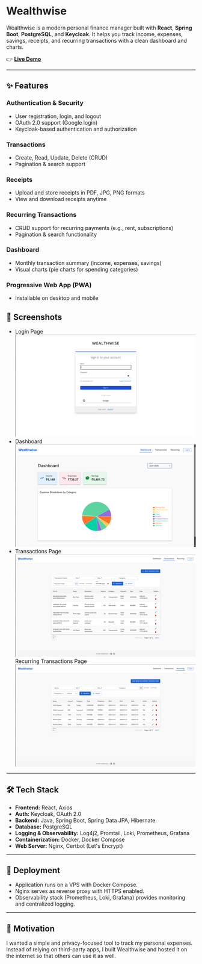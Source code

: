 # Wealthwise

Wealthwise is a modern personal finance manager built with **React**, **Spring Boot**, **PostgreSQL**, and **Keycloak**. It helps you track income, expenses, savings, receipts, and recurring transactions with a clean dashboard and charts.

👉 **[Live Demo](https://wealthwise.ajadhav.com/)**

---

## ✨ Features

### Authentication & Security
- User registration, login, and logout
- OAuth 2.0 support (Google login)
- Keycloak-based authentication and authorization

### Transactions
- Create, Read, Update, Delete (CRUD)
- Pagination & search support

### Receipts
- Upload and store receipts in PDF, JPG, PNG formats
- View and download receipts anytime

### Recurring Transactions
- CRUD support for recurring payments (e.g., rent, subscriptions)
- Pagination & search functionality

### Dashboard
- Monthly transaction summary (income, expenses, savings)
- Visual charts (pie charts for spending categories)

### Progressive Web App (PWA)
- Installable on desktop and mobile


## 📸 Screenshots
- Login Page
  ![Login Page](screenshots/Login.png)
- Dashboard
  ![Dashboard](screenshots/Dashboard.png)
- Transactions Page
  ![Transactions Page](screenshots/Transactions.png)
Recurring Transactions Page
  ![Recurring Transactions Page](screenshots/Recurring_Transactions.png)
---

## 🛠️ Tech Stack

- **Frontend:** React, Axios
- **Auth:** Keycloak, OAuth 2.0
- **Backend:** Java, Spring Boot, Spring Data JPA, Hibernate
- **Database:** PostgreSQL
- **Logging & Observability:** Log4j2, Promtail, Loki, Prometheus, Grafana
- **Containerization:** Docker, Docker Compose
- **Web Server:** Nginx, Certbot (Let's Encrypt)

---

## 🚀 Deployment

- Application runs on a VPS with Docker Compose.
- Nginx serves as reverse proxy with HTTPS enabled.
- Observability stack (Prometheus, Loki, Grafana) provides monitoring and centralized logging.

---

## 🎯 Motivation

I wanted a simple and privacy-focused tool to track my personal expenses. Instead of relying on third-party apps, I built Wealthwise and hosted it on the internet so that others can use it as well.
